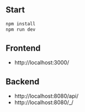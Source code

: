 ## Start

```bash
npm install
npm run dev
```


## Frontend

* http://localhost:3000/

## Backend

* http://localhost:8080/api/
* http://localhost:8080/_/


